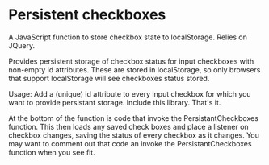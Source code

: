 # Persistent checkboxes
A JavaScript function to store checkbox state to localStorage. Relies on JQuery.

Provides persistent storage of checkbox status for input checkboxes with
non-empty id attributes. These are stored in localStorage, so only browsers that
support localStorage will see checkboxes status stored.

Usage: Add a (unique) id attribute to every input checkbox for which you want to
provide persistant storage. Include this library. That's it.

At the bottom of the function is code that invoke the PersistantCheckboxes
function. This then loads any saved check boxes and place a listener on checkbox
changes, saving the status of every checkbox as it changes. You may want to
comment out that code an invoke the PersistantCheckboxes function when you see
fit.
